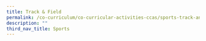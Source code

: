 ```yaml
---
title: Track & Field
permalink: /co-curriculum/co-curricular-activities-ccas/sports-track-and-field/
description: ""
third_nav_title: Sports
---
```


